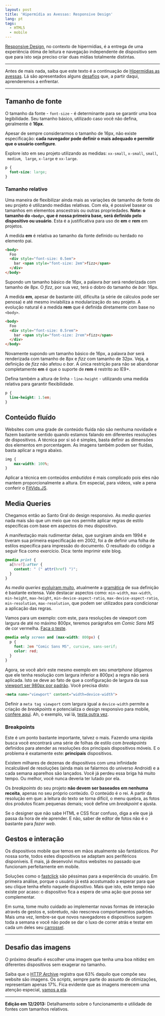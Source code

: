 ```yaml
---
layout: post
title: 'Hipermídia as Avessas: Responsive Design'
lang: pt
tags:
  - HTML5
  - mobile
---
```


[Responsive Design](http://alistapart.com/article/responsive-web-design), no contexto de hipermídias, é a entrega de uma experiência ótima de leitura e navegação independente de dispositivo sem que para isto seja preciso criar duas mídias totalmente distintas.

----------

Antes de mais nada, saiba que este texto é a continuação de [Hipermídias as avessas](/hipermidia-as-avessas.html). Lá são apresentados alguns [desafios](/hipermidia-as-avessas.html#Desafios-da-web-plural) que, a partir daqui, aprenderemos a enfrentar.

----------

## Tamanho de fonte

O tamanho da fonte - `font-size` - é determinante para se garantir uma boa legibilidade. Seu tamanho básico, utilizado caso você não defina, geralmente é **16px**.

Apesar de sempre considerarmos o tamanho de 16px, não existe especificação: **cada navegador pode definir o mais adequado e permitir que o usuário configure**.

Explore isto em seu projeto utilizando as medidas: `xx-small`, `x-small`, `small`, ` medium`, ` large`, `x-large` e `xx-large`.

~~~ css
p {
  font-size: large;
}
~~~

### Tamanho relativo

Uma maneira de flexibilizar ainda mais as variações de tamanho de fonte do seu projeto é utilizando medidas relativas. Com ela, é possível basear os tamanhos em elementos anscestrais ou outras propriedades. **Note: o tamanho do `<body>`, que é nossa primeira base, será definido pelo dispositivo ou usuário**. Esta é a justificativa para uso de **em** e **rem** em projetos.

A medida **em** é relativa ao tamanho da fonte definido ou herdado no elemento pai.

~~~ html
<body>
  Foo
  <div style="font-size: 0.5em">
    bar <span style="font-size: 2em">fizz</span>
  </div>
</body>
~~~

Supondo um tamanho básico de 16px, a palavra *bar* será renderizada com tamanho de 8px. O *fizz*, por sua vez, terá o dobro do tamanho de *bar*: 16px.

A medida **em**, apesar de bastante útil, dificulta (a série de cálculos pode ser penosa) e até mesmo inviabiliza a modularização do seu projeto. A evolução natural é a medida **rem** que é definida diretamente com base no `<body>`.

~~~ html
<body>
  Foo
  <div style="font-size: 0.5rem">
    bar <span style="font-size: 2rem">fizz</span>
  </div>
</body>
~~~

Novamente supondo um tamanho básico de 16px, a palavra *bar* será renderizada com tamanho de 8px e *fizz* com tamanho de 32px. Veja, a definição de *fizz* não afetou o *bar*. A única restrição para não se abandonar completamente **em** é que o suporte de **rem** é restrito ao IE9+.

Defina também a altura de linha - `line-height` - utilizando uma medida relativa para garantir flexibilidade.

~~~ css
p {
  line-height: 1.5em;
}
~~~

## Conteúdo fluído

Websites com uma grade de conteúdo fluída não são nenhuma novidade e fazem bastante sentido quando estamos falando em diferentes resoluções de dispositivos. A técnica por si só é simples, basta definir as dimensões dos elementos em porcentagem. As imagens também podem ser fluídas, basta aplicar a regra abaixo.

~~~ css
img {
    max-width: 100%;
}
~~~

Aplicar a técnica em conteúdos *embutidos* é mais complicado pois eles não mantem proporcionalmente a altura. Em especial, para vídeos, vale a pena conferir o [FitVids.JS](http://fitvidsjs.com).

## Media Queries

Chegamos então ao Santo Gral do design responsivo. As *media queries* nada mais são que um meio que nos permite aplicar regras de estilo específicas com base em aspectos do meu dispositivo.

A manifestação mais rudimentar delas, que surgiram ainda em 1994 e tiveram sua primeira especificação em 2002, foi a de definir uma folha de estilos específica para impressão do documento. O resultado do código a seguir fica como exercício. Dica: tente imprimir este blog.

~~~ css
@media print {
  a[href]:after {
    content: " (" attr(href) ")";
  }
}
~~~

As *media queries* [evoluíram muito](http://www.w3.org/TR/css3-mediaqueries), atualmente a [gramática][1] de sua definição é bastante extensa. Vale destacar aspectos como: `min-width`, `max-width`, `min-height`, `max-height`, `min-device-aspect-ratio`, `max-device-aspect-ratio`, `min-resolution`, `max-resolution`, que podem ser utilizados para condicionar a aplicação das regras.

  [1]: https://developer.mozilla.org/en-US/docs/Web/Guide/CSS/Media_queries#Pseudo-BNF_(for_those_of_you_that_like_that_kind_of_thing)

Vamos para um exemplo: com este, para resoluções de viewport com largura de até no máximo 800px, teremos parágrafos em *Comic Sans MS* de cor vermelha. [Faça o teste](http://jsbin.com/ulaYuyO/3).

~~~ css
@media only screen and (max-width: 800px) {
  p {
    font: 2em "Comic Sans MS", cursive, sans-serif;
    color: red;
  }
}
~~~

Agora, se você abrir este mesmo exemplo em seu *smartphone* (digamos que ele tenha resolução com largura inferior a 800px) a regra não será aplicada. Isto se deve ao fato de que a configuração de largura da sua [viewport ser 980px por padrão](/hipermidia-as-avessas.html#Mobile-Viewport). Você precisa disto:

~~~ html
<meta name="viewport" content="width=device-width">
~~~

Definir a `meta tag viewport` com largura igual a `device-width` permite a criação de *breakpoints* e potencializa o design responsivo para mobile, [confere aqui](http://mediaqueri.es). Ah, o exemplo, vai lá, [testa outra vez](http://jsbin.com/ulaYuyO/4).

### Breakpoints

Este é um ponto bastante importante, talvez o mais. Fazendo uma rápida busca você encontrará uma série de folhas de estilo com *breakpoints* definidos para atender as resoluções dos principais dispositivos móveis. E o problema é exatamente este: **principais** dispositivos.

Existem milhares de dezenas de dispositivos com uma infinidade incalculável de resoluções (ainda mais se falarmos do universo Android) e a cada semana aparelhos são lançados. Você já perdeu essa briga há muito tempo. Ou melhor, você nunca deveria ter lutado por ela.

Os *breakpoints* do seu projeto **não devem ser baseados em nenhuma receita**, apenas no seu próprio conteúdo. O conteúdo é o rei. A partir da resolução em que: a leitura do texto se torna difícil, o menu quebra, as fotos dos produtos ficam pequenas demais; você define um *breakpoint* e ajusta.

Se o designer que não sabe HTML e CSS ficar confuso, diga a ele que já passa da hora de ele aprender. E não, saber de editor de fotos não é o bastante para *fazer web*.

## Gestos e interação

Os dispositivos mobile que temos em mãos atualmente são fantásticos. Por nossa sorte, todos estes dispositivos se adaptam aos periféricos disponíveis. E mais, já desenvolvi muitos websites no passado que funcionam perfeitamente em mobile.

Soluções como o [fastclick](https://github.com/ftlabs/fastclick) são péssimas para a experiência do usuário. Em primeira análise, porque o usuário já está acostumado a esperar para que seu clique tenha efeito naquele dispositivo. Mais que isto, este tempo não existe por acaso: o dispositivo fica a espera de uma ação que possa ser complementar.

Em suma, tome muito cuidado ao implementar novas formas de interação através de gestos e, sobretudo, não reescreva comportamentos padrões. Mais uma vez, lembre-se que novos navegadores e dispositivos surgem toda a semana e você não pode se dar o luxo de correr atrás e testar em cada um deles seu [carrossel](http://shouldiuseacarousel.com).

-----------

## Desafio das imagens

O próximo desafio é escolher uma imagem que tenha uma boa nitidez em diferentes dispositivos sem exagerar no tamanho.

Saiba que o [HTTP Archive](http://httparchive.org) registra que 63% daquilo que compõe seu website são imagens. Os *scripts*, sempre parte do assunto de otimizações, representam apenas 17%. Fica evidente que as imagens merecem uma atenção especial, [vamos a ela](/hipermidia-as-avessas-imagens.html).


-------------

**Edição em 12/2013:** Detalhamento sobre o funcionamento e utilidade de fontes com tamanhos relativos.

